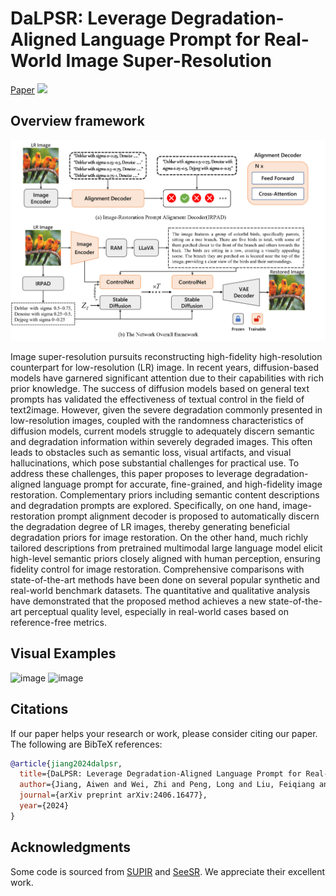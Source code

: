 # DaLPSR: Leverage Degradation-Aligned Language Prompt for Real-World Image Super-Resolution

[Paper](https://arxiv.org/pdf/2406.16477)
<a href='https://arxiv.org/pdf/2406.16477'><img src='https://img.shields.io/badge/arXiv-2406.16477-b31b1b.svg'></a> &nbsp;&nbsp;

## Overview framework
![DaLPSR](figs/framework.png)

Image super-resolution pursuits reconstructing high-fidelity high-resolution counterpart for low-resolution (LR) image. In recent years, diffusion-based models have garnered significant attention due to their capabilities with rich prior knowledge. The success of diffusion models based on general text prompts has validated the effectiveness of textual control in the field of text2image. However, given the severe degradation commonly presented in low-resolution images, coupled with the randomness characteristics of diffusion models, current models struggle to adequately discern semantic and degradation information within severely degraded images. This often leads to obstacles such as semantic loss, visual artifacts, and visual hallucinations, which pose substantial challenges for practical use. To address these challenges, this paper proposes to leverage degradation-aligned language prompt for accurate, fine-grained, and high-fidelity image restoration. Complementary priors including semantic content descriptions and degradation prompts are explored. Specifically, on one hand, image-restoration prompt alignment decoder is proposed to automatically discern the degradation degree of LR images, thereby generating beneficial degradation priors for image restoration. On the other hand, much richly tailored descriptions from pretrained multimodal large language model elicit high-level semantic priors closely aligned with human perception, ensuring fidelity control for image restoration. Comprehensive comparisons with state-of-the-art methods have been done on several popular synthetic and real-world benchmark datasets. The quantitative and qualitative analysis have demonstrated that the proposed method achieves a new state-of-the-art perceptual quality level, especially in real-world cases based on reference-free metrics.

## Visual Examples
![image](https://github.com/puppy210/DaLPSR/blob/main/figs/result_real.png)
![image](https://github.com/puppy210/DaLPSR/blob/main/figs/result_syn.png)

## Citations
If our paper helps your research or work, please consider citing our paper. The following are BibTeX references:
```bibtex
@article{jiang2024dalpsr,
  title={DaLPSR: Leverage Degradation-Aligned Language Prompt for Real-World Image Super-Resolution},
  author={Jiang, Aiwen and Wei, Zhi and Peng, Long and Liu, Feiqiang and Li, Wenbo and Wang, Mingwen},
  journal={arXiv preprint arXiv:2406.16477},
  year={2024}
}
```

## Acknowledgments
Some code is sourced from [SUPIR](https://github.com/Fanghua-Yu/SUPIR) and [SeeSR](https://github.com/cswry/SeeSR). We appreciate their excellent work.
